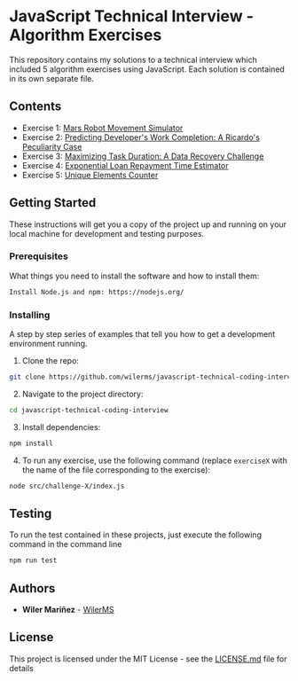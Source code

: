# JavaScript Technical Interview - Algorithm Exercises

This repository contains my solutions to a technical interview which included 5 algorithm exercises using JavaScript. Each solution is contained in its own separate file.

## Contents

- Exercise 1: [Mars Robot Movement Simulator](https://github.com/WilerMS/javascript-technical-coding-interview/tree/master/src/challenge-01)
- Exercise 2: [Predicting Developer's Work Completion: A Ricardo's Peculiarity Case](https://github.com/WilerMS/javascript-technical-coding-interview/tree/master/src/challenge-02)
- Exercise 3: [Maximizing Task Duration: A Data Recovery Challenge](https://github.com/WilerMS/javascript-technical-coding-interview/tree/master/src/challenge-03)
- Exercise 4: [Exponential Loan Repayment Time Estimator](https://github.com/WilerMS/javascript-technical-coding-interview/tree/master/src/challenge-04)
- Exercise 5: [Unique Elements Counter](https://github.com/WilerMS/javascript-technical-coding-interview/tree/master/src/challenge-05)

## Getting Started

These instructions will get you a copy of the project up and running on your local machine for development and testing purposes.

### Prerequisites

What things you need to install the software and how to install them:

```bash
Install Node.js and npm: https://nodejs.org/
```

### Installing

A step by step series of examples that tell you how to get a development environment running.

1. Clone the repo:

```bash
git clone https://github.com/wilerms/javascript-technical-coding-interview.git
```

2. Navigate to the project directory:

```bash
cd javascript-technical-coding-interview
```

3. Install dependencies:

```bash
npm install
```

4. To run any exercise, use the following command (replace `exerciseX` with the name of the file corresponding to the exercise):

```bash
node src/challenge-X/index.js
```

## Testing

To run the test contained in these projects, just execute the following command in the command line

```bash
npm run test
```

## Authors

* **Wiler Mariñez** - [WilerMS](https://github.com/WilerMS)

## License

This project is licensed under the MIT License - see the [LICENSE.md](LICENSE.md) file for details
